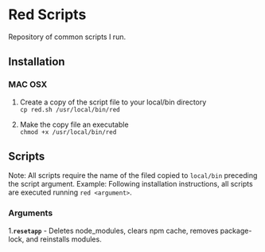 # **Red Scripts**
Repository of common scripts I run.

## Installation

### MAC OSX
1. Create a copy of the script file to your local/bin directory<br/>
`cp red.sh /usr/local/bin/red`<br/>

2. Make the copy file an executable<br/>
`chmod +x /usr/local/bin/red`<br/>

## Scripts
Note: All scripts require the name of the filed copied to `local/bin` preceding the script argument. 
Example: Following installation instructions, all scripts are executed running `red <argument>`.

### Arguments
1.**`resetapp`** - Deletes node_modules, clears npm cache, removes package-lock, and reinstalls modules.

